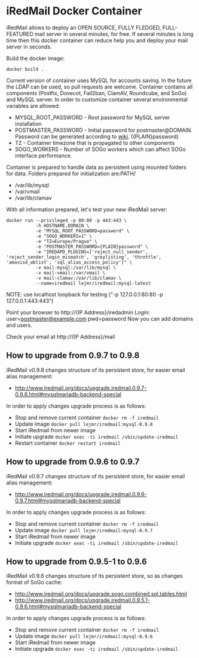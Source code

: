 # iRedMail Docker Container #

iRedMail allows to deploy an OPEN SOURCE, FULLY FLEDGED, FULL-FEATURED mail server in several minutes, for free. If several minutes is long time then this docker container can reduce help you and deploy your mail server in seconds.

Build the docker image:

```
docker build .
``` 

Current version of container uses MySQL for accounts saving. In the future the LDAP can be used, so pull requests are welcome. Container contains all components (Postfix, Dovecot, Fail2ban, ClamAV, Roundcube, and SoGo) and MySQL server. In order to customize container several environmental variables are allowed:

  * MYSQL_ROOT_PASSWORD - Root password for MySQL server installation
  * POSTMASTER_PASSWORD - Initial password for postmaster@DOMAIN. Password can be generated according to [wiki](http://www.iredmail.org/docs/reset.user.password.html). ({PLAIN}password)
  * TZ - Container timezone that is propagated to other components
  * SOGO_WORKERS - Number of SOGo workers which can affect SOGo interface performance.

Container is prepared to handle data as persistent using mounted folders for data. Folders prepared for initialization are:PATH/

 * /var/lib/mysql
 * /var/vmail
 * /var/lib/clamav

With all information prepared, let's test your new iRedMail server:

```
docker run --privileged -p 80:80 -p 443:443 \
           -h HOSTNAME.DOMAIN \
           -e "MYSQL_ROOT_PASSWORD=password" \
           -e "SOGO_WORKERS=1" \
           -e "TZ=Europe/Prague" \
           -e "POSTMASTER_PASSWORD={PLAIN}password" \
           -e "IREDAPD_PLUGINS=['reject_null_sender', 'reject_sender_login_mismatch', 'greylisting', 'throttle', 'amavisd_wblist', 'sql_alias_access_policy']" \
           -v mail-mysql:/var/lib/mysql \
           -v mail-vmail:/var/vmail \
           -v mail-clamav:/var/lib/clamav \
           --name=iredmail lejmr/iredmail:mysql-latest

```

NOTE: use localhost loopback for testing ("-p 127.0.0.1:80:80 -p 127.0.0.1:443:443")

Point your browser to http://{IP Address}/iredadmin
Login: user=postmaster@example.com pwd=password
Now you can add domains and users.

Check your email at http://{IP Address}/mail


## How to upgrade from 0.9.7 to 0.9.8
iRedMail v0.9.8 changes structure of its persistent store, for easier email alias management:
 * http://www.iredmail.org/docs/upgrade.iredmail.0.9.7-0.9.8.html#mysqlmariadb-backend-special

In order to apply changes upgrade process is as follows:

 - Stop and remove current container ```docker rm -f iredmail```
 - Update image ```docker pull lejmr/iredmail:mysql-0.9.8```
 - Start iRedmail from newer image
 - Initiate upgrade ```docker exec -ti iredmail /sbin/update-iredmail```
 - Restart container ```docker restart iredmail```
  
 
## How to upgrade from 0.9.6 to 0.9.7
iRedMail v0.9.7 changes structure of its persistent store, for easier email alias management:
 * http://www.iredmail.org/docs/upgrade.iredmail.0.9.6-0.9.7.html#mysqlmariadb-backend-special

In order to apply changes upgrade process is as follows:

 - Stop and remove current container ```docker rm -f iredmail```
 - Update image ```docker pull lejmr/iredmail:mysql-0.9.7```
 - Start iRedmail from newer image
 - Initiate upgrade ```docker exec -ti iredmail /sbin/update-iredmail```


## How to upgrade from 0.9.5-1 to 0.9.6
iRedMail v0.9.6 changes structure of its persistent store, so as changes format of SoGo cache:
 * http://www.iredmail.org/docs/upgrade.sogo.combined.sql.tables.html
 * http://www.iredmail.org/docs/upgrade.iredmail.0.9.5.1-0.9.6.html#mysqlmariadb-backend-special

In order to apply changes upgrade process is as follows:

 - Stop and remove current container ```docker rm -f iredmail```
 - Update image ```docker pull lejmr/iredmail:mysql-0.9.6```
 - Start iRedmail from newer image
 - Initiate upgrade ```docker exec -ti iredmail /sbin/update-iredmail```
 
 



